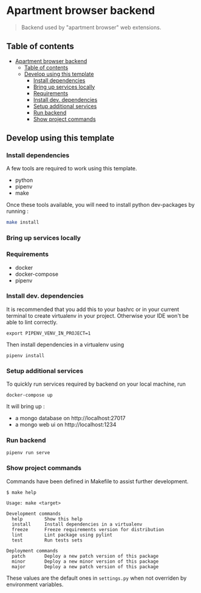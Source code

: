# Apartment browser backend

> Backend used by "apartment browser" web extensions.

## Table of contents

- [Apartment browser backend](#apartment-browser-backend)
  - [Table of contents](#table-of-contents)
  - [Develop using this template](#develop-using-this-template)
    - [Install dependencies](#install-dependencies)
    - [Bring up services locally](#bring-up-services-locally)
    - [Requirements](#requirements)
    - [Install dev. dependencies](#install-dev-dependencies)
    - [Setup additional services](#setup-additional-services)
    - [Run backend](#run-backend)
    - [Show project commands](#show-project-commands)


## Develop using this template

### Install dependencies

A few tools are required to work using this template.

- python
- pipenv
- make

Once these tools available, you will need to install python dev-packages by running :
```bash
make install
```

### Bring up services locally

### Requirements

- docker
- docker-compose
- pipenv

### Install dev. dependencies

It is recommended that you add this to your bashrc or in your current 
terminal to create virtualenv in your project.
Otherwise your IDE won't be able to lint correctly.
```
export PIPENV_VENV_IN_PROJECT=1
```

Then install dependencies in a virtualenv using
```
pipenv install
```

### Setup additional services

To quickly run services required by backend on your local machine, run
```
docker-compose up
```

It will bring up :
- a mongo database on http://localhost:27017
- a mongo web ui on http://localhost:1234

### Run backend

```
pipenv run serve
```

### Show project commands

Commands have been defined in Makefile to assist further development.

```
$ make help

Usage: make <target>

Development commands
  help        Show this help
  install     Install dependencies in a virtualenv
  freeze      Freeze requirements version for distribution
  lint        Lint package using pylint
  test        Run tests sets

Deployment commands
  patch       Deploy a new patch version of this package
  minor       Deploy a new minor version of this package
  major       Deploy a new patch version of this package
```

These values are the default ones in `settings.py` when not overriden by environment variables.
